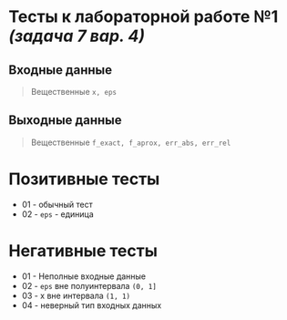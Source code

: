 # Тесты к **лабораторной работе №1** *(задача 7 вар. 4)*

## Входные данные
> Вещественные `x, eps`

## Выходные данные
> Вещественные `f_exact, f_aprox, err_abs, err_rel`

# Позитивные тесты
 - 01 - обычный тест
 - 02 - `eps` - единица

# Негативные тесты
 - 01 - Неполные входные данные
 - 02 - `eps` вне полуинтервала `(0, 1]`
 - 03 - x вне интервала `(1, 1)`
 - 04 - неверный тип входных данных
